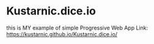 # Kustarnic.dice.io
this is MY example of simple Progressive Web App
Link: https://kustarnic.github.io/Kustarnic.dice.io/

